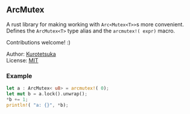 ## ArcMutex
A rust library for making working with `Arc<Mutex<T>>`s more convenient.  
Defines the `ArcMutex<T>` type alias and the `arcmutex!( expr)` macro.

Contributions welcome! :)

Author: [Kurotetsuka](https://github.com/kurotetsuka)  
License: [MIT](
	https://github.com/kurotetsuka/hyphaelia/blob/master/legal/mit.md)

### Example
```rust
let a : ArcMutex< u8> = arcmutex!( 0);
let mut b = a.lock().unwrap();
*b += 1;
println!( "a: {}", *b);
```
